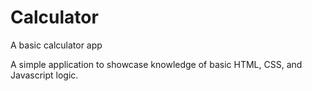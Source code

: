 # Calculator
A basic calculator app

A simple application to showcase knowledge of basic HTML, CSS, and Javascript logic.
